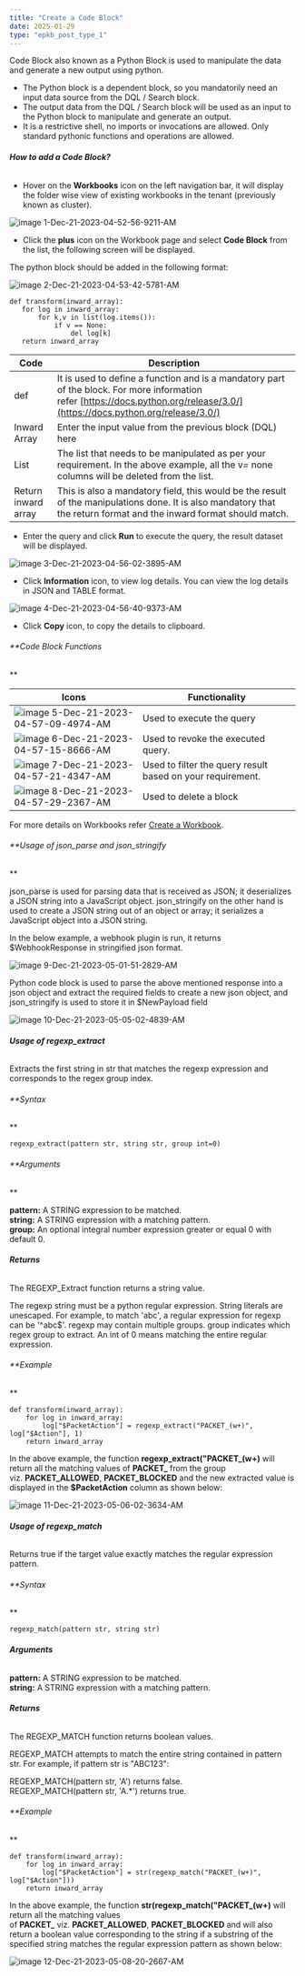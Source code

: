 ```yaml
---
title: "Create a Code Block"
date: 2025-01-29
type: "epkb_post_type_1"
---
```


Code Block also known as a Python Block is used to manipulate the data and generate a new output using python.

- The Python block is a dependent block, so you mandatorily need an input data source from the DQL / Search block.
- The output data from the DQL / Search block will be used as an input to the Python block to manipulate and generate an output.
- It is a restrictive shell, no imports or invocations are allowed. Only standard pythonic functions and operations are allowed.

###### **How to add a Code Block?**

- Hover on the **Workbooks** icon on the left navigation bar, it will display the folder wise view of existing workbooks in the tenant (previously known as cluster).

![image 1-Dec-21-2023-04-52-56-9211-AM](./images-%20Create%20a%20Code%20Block/Create-a-Code-Block-1.png)

- Click the **plus** icon on the Workbook page and select **Code Block** from the list, the following screen will be displayed.

The python block should be added in the following format:

![image 2-Dec-21-2023-04-53-42-5781-AM](./images-%20Create%20a%20Code%20Block/Create-a-Code-Block-2.png)

```
def transform(inward_array):
   for log in inward_array:
       for k,v in list(log.items()):
           if v == None:
               del log[k]
   return inward_array
```

| **Code** | **Description** |
| --- | --- |
| def | It is used to define a function and is a mandatory part of the block. For more information refer [https://docs.python.org/release/3.0/](https://docs.python.org/release/3.0/) |
| Inward Array | Enter the input value from the previous block (DQL) here |
| List | The list that needs to be manipulated as per your requirement. In the above example, all the v= none columns will be deleted from the list. |
| Return inward array | This is also a mandatory field, this would be the result of the manipulations done. It is also mandatory that the return format and the inward format should match. |

- Enter the query and click **Run** to execute the query, the result dataset will be displayed.

![image 3-Dec-21-2023-04-56-02-3895-AM](./images-%20Create%20a%20Code%20Block/Create-a-Code-Block-3.png)

- Click **Information** icon, to view log details. You can view the log details in JSON and TABLE format.

![image 4-Dec-21-2023-04-56-40-9373-AM](./images-%20Create%20a%20Code%20Block/Create-a-Code-Block-4.png)

- Click **Copy** icon, to copy the details to clipboard.

###### **Code Block Functions  
  
**

| **Icons** | **Functionality** |
| --- | --- |
| ![image 5-Dec-21-2023-04-57-09-4974-AM](./images-%20Create%20a%20Code%20Block/Create-a-Code-Block-5.webp) | Used to execute the query |
| ![image 6-Dec-21-2023-04-57-15-8666-AM](./images-%20Create%20a%20Code%20Block/Create-a-Code-Block-6.webp) | Used to revoke the executed query. |
| ![image 7-Dec-21-2023-04-57-21-4347-AM](./images-%20Create%20a%20Code%20Block/Create-a-Code-Block-7.webp) | Used to filter the query result based on your requirement. |
| ![image 8-Dec-21-2023-04-57-29-2367-AM](./images-%20Create%20a%20Code%20Block/Create-a-Code-Block-8.webp) | Used to delete a block |

For more details on Workbooks refer [Create a Workbook](https://dnif.it/kb/hunting-with-workbooks/getting-started-hunting-with-workbooks/how-to-create-a-workbook-2/).

###### **Usage of json\_parse and json\_stringify  
  
**

json\_parse is used for parsing data that is received as JSON; it deserializes a JSON string into a JavaScript object. json\_stringify on the other hand is used to create a JSON string out of an object or array; it serializes a JavaScript object into a JSON string.

In the below example, a webhook plugin is run, it returns $WebhookResponse in stringified json format.

![image 9-Dec-21-2023-05-01-51-2829-AM](./images-%20Create%20a%20Code%20Block/Create-a-Code-Block-9.png)

Python code block is used to parse the above mentioned response into a json object and extract the required fields to create a new json object, and json\_stringify is used to store it in $NewPayload field

![image 10-Dec-21-2023-05-05-02-4839-AM](./images-%20Create%20a%20Code%20Block/Create-a-Code-Block-10.webp)

###### **Usage of regexp\_extract**

Extracts the first string in str that matches the regexp expression and corresponds to the regex group index.

###### **Syntax  
  
**

```
regexp_extract(pattern str, string str, group int=0)
```

###### **Arguments  
  
**

**pattern:** A STRING expression to be matched.  
**string:** A STRING expression with a matching pattern.  
**group:** An optional integral number expression greater or equal 0 with default 0.

###### **Returns**

The REGEXP\_Extract function returns a string value.

The regexp string must be a python regular expression. String literals are unescaped. For example, to match 'abc', a regular expression for regexp can be '^abc$'. regexp may contain multiple groups. group indicates which regex group to extract. An int of 0 means matching the entire regular expression.

###### **Example  
  
**

```
def transform(inward_array):
	for log in inward_array:
		log["$PacketAction"] = regexp_extract("PACKET_(w+)", log["$Action"], 1)
	return inward_array
```

In the above example, the function **regexp\_extract("PACKET\_(w+)** will return all the matching values of **PACKET\_** from the group viz. **PACKET\_ALLOWED**, **PACKET\_BLOCKED** and the new extracted value is displayed in the **$PacketAction** column as shown below:

![image 11-Dec-21-2023-05-06-02-3634-AM](./images-%20Create%20a%20Code%20Block/Create-a-Code-Block-11.webp)

###### **Usage of regexp\_match**

Returns true if the target value exactly matches the regular expression pattern.

###### **Syntax  
  
**

```
regexp_match(pattern str, string str)
```

###### **Arguments**

**pattern:** A STRING expression to be matched.  
**string:** A STRING expression with a matching pattern.

###### **Returns**

The REGEXP\_MATCH function returns boolean values.

REGEXP\_MATCH attempts to match the entire string contained in pattern str. For example, if pattern str is "ABC123":

REGEXP\_MATCH(pattern str, 'A') returns false.  
REGEXP\_MATCH(pattern str, 'A.\*') returns true.

###### **Example  
  
**

```
def transform(inward_array):
	for log in inward_array:
		log["$PacketAction"] = str(regexp_match("PACKET_(w+)", log["$Action"]))
	return inward_array
```

In the above example, the function **str(regexp\_match("PACKET\_(w+)** will return all the matching values of **PACKET\_** viz. **PACKET\_ALLOWED**, **PACKET\_BLOCKED** and will also return a boolean value corresponding to the string if a substring of the specified string matches the regular expression pattern as shown below:

![image 12-Dec-21-2023-05-08-20-2667-AM](./images-%20Create%20a%20Code%20Block/Create-a-Code-Block-12.webp)
